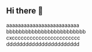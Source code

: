 ## Hi there 👋

aaaaaaaaaaaaaaaaaaaaaaaaa  
bbbbbbbbbbbbbbbbbbbbbbbbb  
cxccccccccccccccccccccccc  
ddddddddddddddddddddddd


<!--
**23jy0223/23jy0223** is a ✨ _special_ ✨ repository because its `README.md` (this file) appears on your GitHub profile.

Here are some ideas to get you started:

- 🔭 I’m currently working on ...
- 🌱 I’m currently learning ...
- 👯 I’m looking to collaborate on ...
- 🤔 I’m looking for help with ...
- 💬 Ask me about ...
- 📫 How to reach me: ...
- 😄 Pronouns: ...
- ⚡ Fun fact: ...
-->
